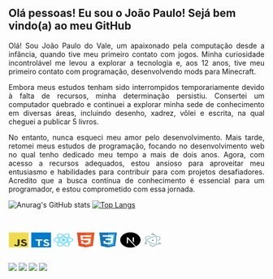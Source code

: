 ## Olá pessoas! Eu sou o João Paulo! Sejá bem vindo(a) ao meu GitHub

<div style="text-align:justify">
   Olá! Sou João Paulo do Vale, um apaixonado pela computação desde a infância, quando tive meu primeiro contato com jogos. Minha curiosidade incontrolável me levou a explorar a tecnologia e, aos 12 anos, tive meu primeiro contato com         programação, desenvolvendo mods para Minecraft. 

   Embora meus estudos tenham sido interrompidos temporariamente devido à falta de recursos, minha determinação persistiu. Consertei um computador quebrado e continuei a explorar minha sede de conhecimento em diversas áreas, incluindo         desenho, xadrez, vôlei e escrita, na qual cheguei a publicar 5 livros. 

   No entanto, nunca esqueci meu amor pelo desenvolvimento. Mais tarde, retomei meus estudos de programação, focando no desenvolvimento web no qual tenho dedicado meu tempo a mais de dois anos. Agora, com acesso a recursos adequados, estou    ansioso para aproveitar meu entusiasmo e habilidades para contribuir para com projetos desafiadores. Acredito que a busca contínua de conhecimento é essencial para um programador, e estou comprometido com essa jornada.
</div>

![Anurag's GitHub stats](https://github-readme-stats.vercel.app/api?username=JPDovale&show_icons=true&theme=highcontrast&show=reviews&include_all_commits=true)
[![Top Langs](https://github-readme-stats.vercel.app/api/top-langs/?username=JPDovale&langs_count=9&layout=compact&theme=highcontrast)](https://github.com/JPDovale/github-readme-stats)

##

<div style="display: inline_block"><br>
  <img align="center" alt="JPDovale-Js" height="30" width="40" src="https://raw.githubusercontent.com/devicons/devicon/master/icons/javascript/javascript-original.svg">
  <img align="center" alt="JPDovale-Ts" height="30" width="40" src="https://raw.githubusercontent.com/devicons/devicon/master/icons/typescript/typescript-plain.svg">
  <img align="center" alt="JPDovale-React" height="30" width="40" src="https://raw.githubusercontent.com/devicons/devicon/master/icons/react/react-original.svg">
  <img align="center" alt="JPDovale-HTML" height="30" width="40" src="https://raw.githubusercontent.com/devicons/devicon/master/icons/html5/html5-original.svg">
  <img align="center" alt="JPDovale-CSS" height="30" width="40" src="https://raw.githubusercontent.com/devicons/devicon/master/icons/css3/css3-original.svg">
  <img align="center" alt="JPDovale-CSS" height="30" width="40" src="https://raw.githubusercontent.com/devicons/devicon/master/icons/nextjs/nextjs-original.svg">
  <img align="center" alt="JPDovale-CSS" height="30" width="40" src="https://raw.githubusercontent.com/devicons/devicon/master/icons/electron/electron-original.svg">
</div>

##

<div>
  <a href="https://www.youtube.com/channel/UCuzqctHBqHLAzi4x4W9UP0Q" target="_blank"><img src="https://img.shields.io/badge/YouTube-FF0000?style=for-the-badge&logo=youtube&logoColor=white" target="_blank"></a>
  <a href="https://instagram.com/j.paulo_dovale" target="_blank"><img src="https://img.shields.io/badge/-Instagram-%23E4405F?style=for-the-badge&logo=instagram&logoColor=white" target="_blank"></a>
  <a href = "mailto:joaopaulodovaledeo.60@gmail.com"><img src="https://img.shields.io/badge/-Gmail-%23333?style=for-the-badge&logo=gmail&logoColor=white" target="_blank"></a>
  <a href="https://www.linkedin.com/in/jpdvo/" target="_blank"><img src="https://img.shields.io/badge/-LinkedIn-%230077B5?style=for-the-badge&logo=linkedin&logoColor=white" target="_blank"></a> 
</div>

